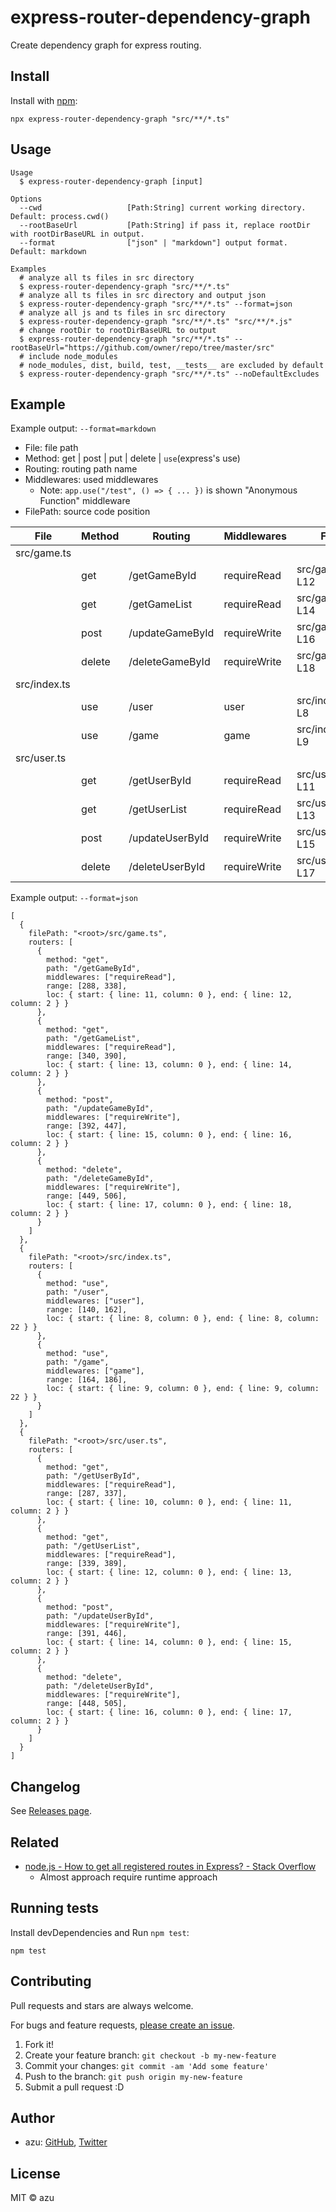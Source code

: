 # express-router-dependency-graph

Create dependency graph for express routing.

## Install

Install with [npm](https://www.npmjs.com/):

    npx express-router-dependency-graph "src/**/*.ts"

## Usage

    Usage
      $ express-router-dependency-graph [input]
 
    Options
      --cwd                   [Path:String] current working directory. Default: process.cwd()
      --rootBaseUrl           [Path:String] if pass it, replace rootDir with rootDirBaseURL in output.
      --format                ["json" | "markdown"] output format. Default: markdown

    Examples
      # analyze all ts files in src directory
      $ express-router-dependency-graph "src/**/*.ts"
      # analyze all ts files in src directory and output json
      $ express-router-dependency-graph "src/**/*.ts" --format=json
      # analyze all js and ts files in src directory
      $ express-router-dependency-graph "src/**/*.ts" "src/**/*.js"
      # change rootDir to rootDirBaseURL to output
      $ express-router-dependency-graph "src/**/*.ts" --rootBaseUrl="https://github.com/owner/repo/tree/master/src"
      # include node_modules
      # node_modules, dist, build, test, __tests__ are excluded by default
      $ express-router-dependency-graph "src/**/*.ts" --noDefaultExcludes

## Example

Example output: `--format=markdown`

- File: file path
- Method: get | post | put | delete | `use`(express's use)
- Routing: routing path name
- Middlewares: used middlewares
  - Note: `app.use("/test", () => { ... })` is shown "Anonymous Function" middleware
- FilePath: source code position

| File         | Method | Routing         | Middlewares  | FilePath            |
| ------------ | ------ | --------------- | ------------ |---------------------|
| src/game.ts  |        |                 |              |                     |
|              | get    | /getGameById    | requireRead  | src/game.ts#L11-L12 |
|              | get    | /getGameList    | requireRead  | src/game.ts#L13-L14 |
|              | post   | /updateGameById | requireWrite | src/game.ts#L15-L16 |
|              | delete | /deleteGameById | requireWrite | src/game.ts#L17-L18 |
| src/index.ts |        |                 |              |                     |
|              | use    | /user           | user         | src/index.ts#L8-L8  |
|              | use    | /game           | game         | src/index.ts#L9-L9  |
| src/user.ts  |        |                 |              |                     |
|              | get    | /getUserById    | requireRead  | src/user.ts#L10-L11 |
|              | get    | /getUserList    | requireRead  | src/user.ts#L12-L13 |
|              | post   | /updateUserById | requireWrite | src/user.ts#L14-L15 |
|              | delete | /deleteUserById | requireWrite | src/user.ts#L16-L17 |`

Example output: `--format=json`

```json5
[
  {
    filePath: "<root>/src/game.ts",
    routers: [
      {
        method: "get",
        path: "/getGameById",
        middlewares: ["requireRead"],
        range: [288, 338],
        loc: { start: { line: 11, column: 0 }, end: { line: 12, column: 2 } }
      },
      {
        method: "get",
        path: "/getGameList",
        middlewares: ["requireRead"],
        range: [340, 390],
        loc: { start: { line: 13, column: 0 }, end: { line: 14, column: 2 } }
      },
      {
        method: "post",
        path: "/updateGameById",
        middlewares: ["requireWrite"],
        range: [392, 447],
        loc: { start: { line: 15, column: 0 }, end: { line: 16, column: 2 } }
      },
      {
        method: "delete",
        path: "/deleteGameById",
        middlewares: ["requireWrite"],
        range: [449, 506],
        loc: { start: { line: 17, column: 0 }, end: { line: 18, column: 2 } }
      }
    ]
  },
  {
    filePath: "<root>/src/index.ts",
    routers: [
      {
        method: "use",
        path: "/user",
        middlewares: ["user"],
        range: [140, 162],
        loc: { start: { line: 8, column: 0 }, end: { line: 8, column: 22 } }
      },
      {
        method: "use",
        path: "/game",
        middlewares: ["game"],
        range: [164, 186],
        loc: { start: { line: 9, column: 0 }, end: { line: 9, column: 22 } }
      }
    ]
  },
  {
    filePath: "<root>/src/user.ts",
    routers: [
      {
        method: "get",
        path: "/getUserById",
        middlewares: ["requireRead"],
        range: [287, 337],
        loc: { start: { line: 10, column: 0 }, end: { line: 11, column: 2 } }
      },
      {
        method: "get",
        path: "/getUserList",
        middlewares: ["requireRead"],
        range: [339, 389],
        loc: { start: { line: 12, column: 0 }, end: { line: 13, column: 2 } }
      },
      {
        method: "post",
        path: "/updateUserById",
        middlewares: ["requireWrite"],
        range: [391, 446],
        loc: { start: { line: 14, column: 0 }, end: { line: 15, column: 2 } }
      },
      {
        method: "delete",
        path: "/deleteUserById",
        middlewares: ["requireWrite"],
        range: [448, 505],
        loc: { start: { line: 16, column: 0 }, end: { line: 17, column: 2 } }
      }
    ]
  }
]
```

## Changelog

See [Releases page](https://github.com/azu/express-router-dependency-graph/releases).

## Related

- [node.js - How to get all registered routes in Express? - Stack Overflow](https://stackoverflow.com/questions/14934452/how-to-get-all-registered-routes-in-express)
    - Almost approach require runtime approach

## Running tests

Install devDependencies and Run `npm test`:

    npm test

## Contributing

Pull requests and stars are always welcome.

For bugs and feature requests, [please create an issue](https://github.com/azu/express-router-dependency-graph/issues).

1. Fork it!
2. Create your feature branch: `git checkout -b my-new-feature`
3. Commit your changes: `git commit -am 'Add some feature'`
4. Push to the branch: `git push origin my-new-feature`
5. Submit a pull request :D

## Author

- azu: [GitHub](https://github.com/azu), [Twitter](https://twitter.com/azu_re)

## License

MIT © azu
